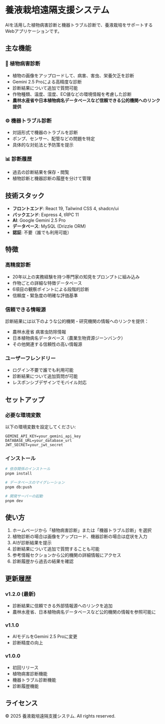 # 養液栽培遠隔支援システム

AIを活用した植物病害診断と機器トラブル診断で、養液栽培をサポートするWebアプリケーションです。

## 主な機能

### 🌱 植物病害診断
- 植物の画像をアップロードして、病害、害虫、栄養欠乏を診断
- Gemini 2.5 Proによる高精度な診断
- 診断結果について追加で質問可能
- 作物種類、温度、湿度、EC値などの環境情報を考慮した診断
- **農林水産省や日本植物病名データベースなど信頼できる公的機関へのリンク提供**

### ⚙️ 機器トラブル診断
- 対話形式で機器のトラブルを診断
- ポンプ、センサー、配管などの問題を特定
- 具体的な対処法と予防策を提示

### 📊 診断履歴
- 過去の診断結果を保存・閲覧
- 植物診断と機器診断の履歴を分けて管理

## 技術スタック

- **フロントエンド**: React 19, Tailwind CSS 4, shadcn/ui
- **バックエンド**: Express 4, tRPC 11
- **AI**: Google Gemini 2.5 Pro
- **データベース**: MySQL (Drizzle ORM)
- **認証**: 不要（誰でも利用可能）

## 特徴

### 高精度診断
- 20年以上の実務経験を持つ専門家の知見をプロンプトに組み込み
- 作物ごとの詳細な特徴データベース
- 6項目の観察ポイントによる段階的診断
- 信頼度・緊急度の明確な評価基準

### 信頼できる情報源
診断結果には以下のような公的機関・研究機関の情報へのリンクを提供：
- 農林水産省 病害虫防除情報
- 日本植物病名データベース（農業生物資源ジーンバンク）
- その他関連する信頼性の高い情報源

### ユーザーフレンドリー
- ログイン不要で誰でも利用可能
- 診断結果について追加質問が可能
- レスポンシブデザインでモバイル対応

## セットアップ

### 必要な環境変数

以下の環境変数を設定してください:

```
GEMINI_API_KEY=your_gemini_api_key
DATABASE_URL=your_database_url
JWT_SECRET=your_jwt_secret
```

### インストール

```bash
# 依存関係のインストール
pnpm install

# データベースのマイグレーション
pnpm db:push

# 開発サーバーの起動
pnpm dev
```

## 使い方

1. ホームページから「植物病害診断」または「機器トラブル診断」を選択
2. 植物診断の場合は画像をアップロード、機器診断の場合は症状を入力
3. AIが診断結果を提示
4. 診断結果について追加で質問することも可能
5. 参考情報セクションから公的機関の詳細情報にアクセス
6. 診断履歴から過去の結果を確認

## 更新履歴

### v1.2.0 (最新)
- 診断結果に信頼できる外部情報源へのリンクを追加
- 農林水産省、日本植物病名データベースなど公的機関の情報を参照可能に

### v1.1.0
- AIモデルをGemini 2.5 Proに変更
- 診断精度の向上

### v1.0.0
- 初回リリース
- 植物病害診断機能
- 機器トラブル診断機能
- 診断履歴機能

## ライセンス

© 2025 養液栽培遠隔支援システム. All rights reserved.

